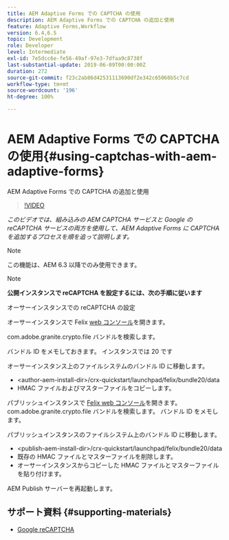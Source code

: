 ```yaml
---
title: AEM Adaptive Forms での CAPTCHA の使用
description: AEM Adaptive Forms での CAPTCHA の追加と使用
feature: Adaptive Forms,Workflow
version: 6.4,6.5
topic: Development
role: Developer
level: Intermediate
exl-id: 7e5dcc6e-fe56-49af-97e3-7dfaa9c8738f
last-substantial-update: 2019-06-09T00:00:00Z
duration: 272
source-git-commit: f23c2ab86d42531113690df2e342c65060b5c7cd
workflow-type: tm+mt
source-wordcount: '196'
ht-degree: 100%

---
```


# AEM Adaptive Forms での CAPTCHA の使用{#using-captchas-with-aem-adaptive-forms}

AEM Adaptive Forms での CAPTCHA の追加と使用

>[!VIDEO](https://video.tv.adobe.com/v/18336?quality=12&learn=on)

*このビデオでは、組み込みの AEM CAPTCHA サービスと Google の reCAPTCHA サービスの両方を使用して、AEM Adaptive Forms に CAPTCHA を追加するプロセスを順を追って説明します。*

>[!NOTE]
>
>この機能は、AEM 6.3 以降でのみ使用できます。

>[!NOTE]
>
>**公開インスタンスで reCAPTCHA を設定するには、次の手順に従います**
>
>オーサーインスタンスでの reCAPTCHA の設定
>
>オーサーインスタンスで Felix [web コンソール](http://localhost:4502/system/console/bundles)を開きます。
>
>com.adobe.granite.crypto.file バンドルを検索します。
>
>バンドル ID をメモしておきます。 インスタンスでは 20 です
>
>オーサーインスタンス上のファイルシステムのバンドル ID に移動します。
>
>* &lt;author-aem-install-dir>/crx-quickstart/launchpad/felix/bundle20/data
>* HMAC ファイルおよびマスターファイルをコピーします。
>
>パブリッシュインスタンスで [Felix web コンソール](http://localhost:4502/system/console/bundles)を開きます。 com.adobe.granite.crypto.file バンドルを検索します。 バンドル ID をメモします。
>
>パブリッシュインスタンスのファイルシステム上のバンドル ID に移動します。
>
>* &lt;publish-aem-install-dir>/crx-quickstart/launchpad/felix/bundle20/data
>* 既存の HMAC ファイルとマスターファイルを削除します。
>* オーサーインスタンスからコピーした HMAC ファイルとマスターファイルを貼り付けます。
>
>AEM Publish サーバーを再起動します。

## サポート資料 {#supporting-materials}

* [Google reCAPTCHA](https://www.google.com/recaptcha)
